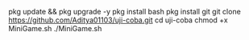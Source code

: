 pkg update && pkg upgrade -y
pkg install bash
pkg install git
git clone https://github.com/Aditya01103/uji-coba.git
cd uji-coba
chmod +x MiniGame.sh
./MiniGame.sh
